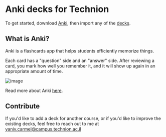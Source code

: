 # Anki decks for Technion

To get started, download [Anki](https://apps.ankiweb.net/), then import any of the [decks](https://github.com/Cyanivde/technion-anki/tree/main/Decks).


## What is Anki?
Anki is a flashcards app that helps students efficiently memorize things.

Each card has a "question" side and an "answer" side. After reviewing a card, you mark how well you remember it, and it will show up again in an appropriate amount of time.

![image](https://user-images.githubusercontent.com/11428957/151873649-4d949a83-9d71-44d3-b6ce-837c8a2ea548.png)

Read more about Anki [here](https://docs.ankiweb.net/background.html).

## Contribute
If you'd like to add a deck for another course, or if you'd like to improve the existing decks, feel free to reach out to me at yaniv.carmel@campus.technion.ac.il

